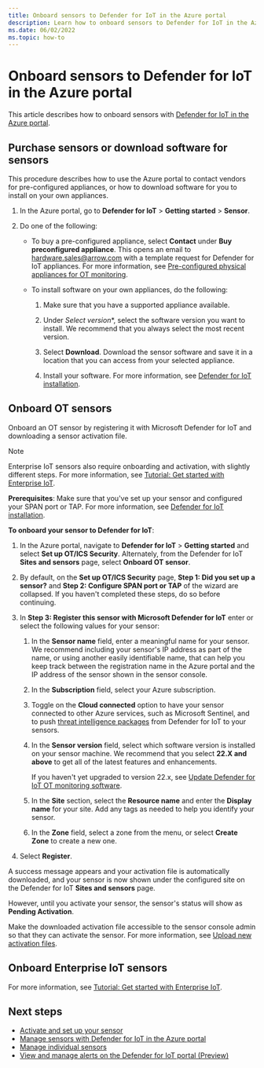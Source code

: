 ```yaml
---
title: Onboard sensors to Defender for IoT in the Azure portal
description: Learn how to onboard sensors to Defender for IoT in the Azure portal.
ms.date: 06/02/2022
ms.topic: how-to
---
```


# Onboard sensors to Defender for IoT in the Azure portal

This article describes how to onboard sensors with [Defender for IoT in the Azure portal](https://portal.azure.com/#blade/Microsoft_Azure_IoT_Defender/IoTDefenderDashboard/Getting_Started).

## Purchase sensors or download software for sensors

This procedure describes how to use the Azure portal to contact vendors for pre-configured appliances, or how to download software for you to install on your own appliances. 

1. In the Azure portal, go to **Defender for IoT** > **Getting started** > **Sensor**.

1. Do one of the following:

    - To buy a pre-configured appliance, select **Contact** under **Buy preconfigured appliance**. This opens an email to [hardware.sales@arrow.com](mailto:hardware.sales@arrow.com) with a template request for Defender for IoT appliances. For more information, see [Pre-configured physical appliances for OT monitoring](ot-pre-configured-appliances.md).

    - To install software on your own appliances, do the following:

        1. Make sure that you have a supported appliance available.

        1. Under *Select version**, select the software version you want to install. We recommend that you always select the most recent version.

        1. Select **Download**. Download the sensor software and save it in a location that you can access from your selected appliance.

        1. Install your software. For more information, see [Defender for IoT installation](how-to-install-software.md).

## Onboard OT sensors

Onboard an OT sensor by registering it with Microsoft Defender for IoT and downloading a sensor activation file.

> [!NOTE]
> Enterprise IoT sensors also require onboarding and activation, with slightly different steps. For more information, see [Tutorial: Get started with Enterprise IoT](tutorial-getting-started-eiot-sensor.md).
>

**Prerequisites**: Make sure that you've set up your sensor and configured your SPAN port or TAP. For more information, see [Defender for IoT installation](how-to-install-software.md).

**To onboard your sensor to Defender for IoT**:

1. In the Azure portal, navigate to **Defender for IoT** > **Getting started** and select **Set up OT/ICS Security**. Alternately, from the Defender for IoT **Sites and sensors** page, select **Onboard OT sensor**.

1. By default, on the **Set up OT/ICS Security** page, **Step 1: Did you set up a sensor?** and **Step 2: Configure SPAN port or TAP​** of the wizard are collapsed. If you haven't completed these steps, do so before continuing.

1. In **Step 3: Register this sensor with Microsoft Defender for IoT** enter or select the following values for your sensor:

    1. In the **Sensor name** field, enter a meaningful name for your sensor.  We recommend including your sensor's IP address as part of the name, or using another easily identifiable name, that can help you keep track between the registration name in the Azure portal and the IP address of the sensor shown in the sensor console.

    1. In the **Subscription** field, select your Azure subscription.

    1. Toggle on the **Cloud connected** option to have your sensor connected to other Azure services, such as Microsoft Sentinel, and to push [threat intelligence packages](how-to-work-with-threat-intelligence-packages.md) from Defender for IoT to your sensors.

    1. In the **Sensor version** field, select which software version is installed on your sensor machine. We recommend that you select **22.X and above** to get all of the latest features and enhancements.

        If you haven't yet upgraded to version 22.x, see [Update Defender for IoT OT monitoring software](update-ot-software.md).

    1. In the **Site** section, select the **Resource name** and enter the **Display name** for your site. Add any tags as needed to help you identify your sensor.

    1. In the **Zone** field, select a zone from the menu, or select **Create Zone** to create a new one.

1. Select **Register**.

A success message appears and your activation file is automatically downloaded, and your sensor is now shown under the configured site on the Defender for IoT **Sites and sensors** page.

However, until you activate your sensor, the sensor's status will show as **Pending Activation**.

Make the downloaded activation file accessible to the sensor console admin so that they can activate the sensor. For more information, see [Upload new activation files](how-to-manage-individual-sensors.md#upload-new-activation-files).

## Onboard Enterprise IoT sensors

For more information, see [Tutorial: Get started with Enterprise IoT](tutorial-getting-started-eiot-sensor.md).

## Next steps

- [Activate and set up your sensor](how-to-activate-and-set-up-your-sensor.md)
- [Manage sensors with Defender for IoT in the Azure portal](how-to-manage-sensors-on-the-cloud.md)
- [Manage individual sensors](how-to-manage-individual-sensors.md)
- [View and manage alerts on the Defender for IoT portal (Preview)](how-to-manage-cloud-alerts.md)
